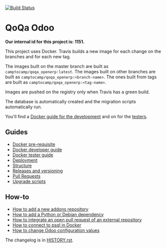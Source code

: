 [![Build Status](https://travis-ci.com/camptocamp/qoqa_openerp.svg?token=3A3ZhwttEcmdqp7JzQb7&branch=master)](https://travis-ci.com/camptocamp/qoqa_openerp)

# QoQa Odoo

**Our internal id for this project is: 1151.**

This project uses Docker.
Travis builds a new image for each change on the branches and for each new tag.

The images built on the master branch are built as `camptocamp/qoqa_openerp:latest`.
The images built on other branches are built as `camptocamp/qoqa_openerp:<branch-name>`.
The ones built from tags are built as `camptocamp/qoqa_openerp:<tag-name>`.

Images are pushed on the registry only when Travis has a green build.

The database is automatically created and the migration scripts
automatically run.

You'll find a [Docker guide for the development](./docs/docker-dev.md) and on for the [testers](./docs/docker-test.md).

## Guides

* [Docker pre-requisite](./docs/prerequisites.md)
* [Docker developer guide](./docs/docker-dev.md)
* [Docker tester guide](./docs/docker-test.md)
* [Deployment](./docs/deployment.md)
* [Structure](./docs/structure.md)
* [Releases and versioning](./docs/releases.md)
* [Pull Requests](./docs/pull-requests.md)
* [Upgrade scripts](./docs/upgrade-scripts.md)

## How-to

* [How to add a new addons repository](./docs/how-to-add-repo.md)
* [How to add a Python or Debian dependency](./docs/how-to-add-dependency.md)
* [How to integrate an open pull request of an external repository](./docs/how-to-integrate-pull-request.md)
* [How to connect to psql in Docker](./docs/how-to-connect-to-docker-psql.md)
* [How to change Odoo configuration values](./docs/how-to-set-odoo-configuration-values.md)

The changelog is in [HISTORY.rst](HISTORY.rst).
